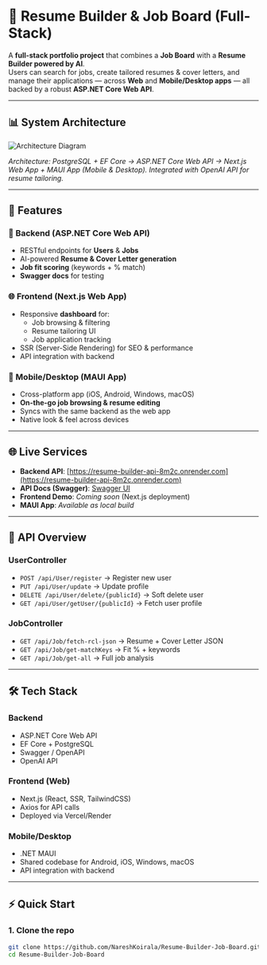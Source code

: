 # 📄 Resume Builder & Job Board (Full-Stack)

A **full-stack portfolio project** that combines a **Job Board** with a **Resume Builder powered by AI**.  
Users can search for jobs, create tailored resumes & cover letters, and manage their applications — across **Web** and **Mobile/Desktop apps** — all backed by a robust **ASP.NET Core Web API**.

---

## 📊 System Architecture

![Architecture Diagram](./assets/resume_builder_schema.png)

*Architecture: PostgreSQL + EF Core → ASP.NET Core Web API → Next.js Web App + MAUI App (Mobile & Desktop). Integrated with OpenAI API for resume tailoring.*

---

## 🚀 Features

### 🔧 Backend (ASP.NET Core Web API)
- RESTful endpoints for **Users** & **Jobs**
- AI-powered **Resume & Cover Letter generation**
- **Job fit scoring** (keywords + % match)
- **Swagger docs** for testing

### 🌐 Frontend (Next.js Web App)
- Responsive **dashboard** for:
  - Job browsing & filtering
  - Resume tailoring UI
  - Job application tracking
- SSR (Server-Side Rendering) for SEO & performance
- API integration with backend

### 📱 Mobile/Desktop (MAUI App)
- Cross-platform app (iOS, Android, Windows, macOS)
- **On-the-go job browsing & resume editing**
- Syncs with the same backend as the web app
- Native look & feel across devices

---

## 🌐 Live Services

- **Backend API**: [https://resume-builder-api-8m2c.onrender.com](https://resume-builder-api-8m2c.onrender.com)  
- **API Docs (Swagger)**: [Swagger UI](https://resume-builder-api-8m2c.onrender.com/swagger)  
- **Frontend Demo**: _Coming soon_ (Next.js deployment)  
- **MAUI App**: _Available as local build_  

---

## 📂 API Overview

### **UserController**
- `POST /api/User/register` → Register new user  
- `PUT /api/User/update` → Update profile  
- `DELETE /api/User/delete/{publicId}` → Soft delete user  
- `GET /api/User/getUser/{publicId}` → Fetch user profile  

### **JobController**
- `GET /api/Job/fetch-rcl-json` → Resume + Cover Letter JSON  
- `GET /api/Job/get-matchKeys` → Fit % + keywords  
- `GET /api/Job/get-all` → Full job analysis  

---

## 🛠️ Tech Stack

### Backend
- ASP.NET Core Web API  
- EF Core + PostgreSQL  
- Swagger / OpenAPI  
- OpenAI API  

### Frontend (Web)
- Next.js (React, SSR, TailwindCSS)  
- Axios for API calls  
- Deployed via Vercel/Render  

### Mobile/Desktop
- .NET MAUI  
- Shared codebase for Android, iOS, Windows, macOS  
- API integration with backend  

---

## ⚡ Quick Start

### 1. Clone the repo
```bash
git clone https://github.com/NareshKoirala/Resume-Builder-Job-Board.git
cd Resume-Builder-Job-Board
